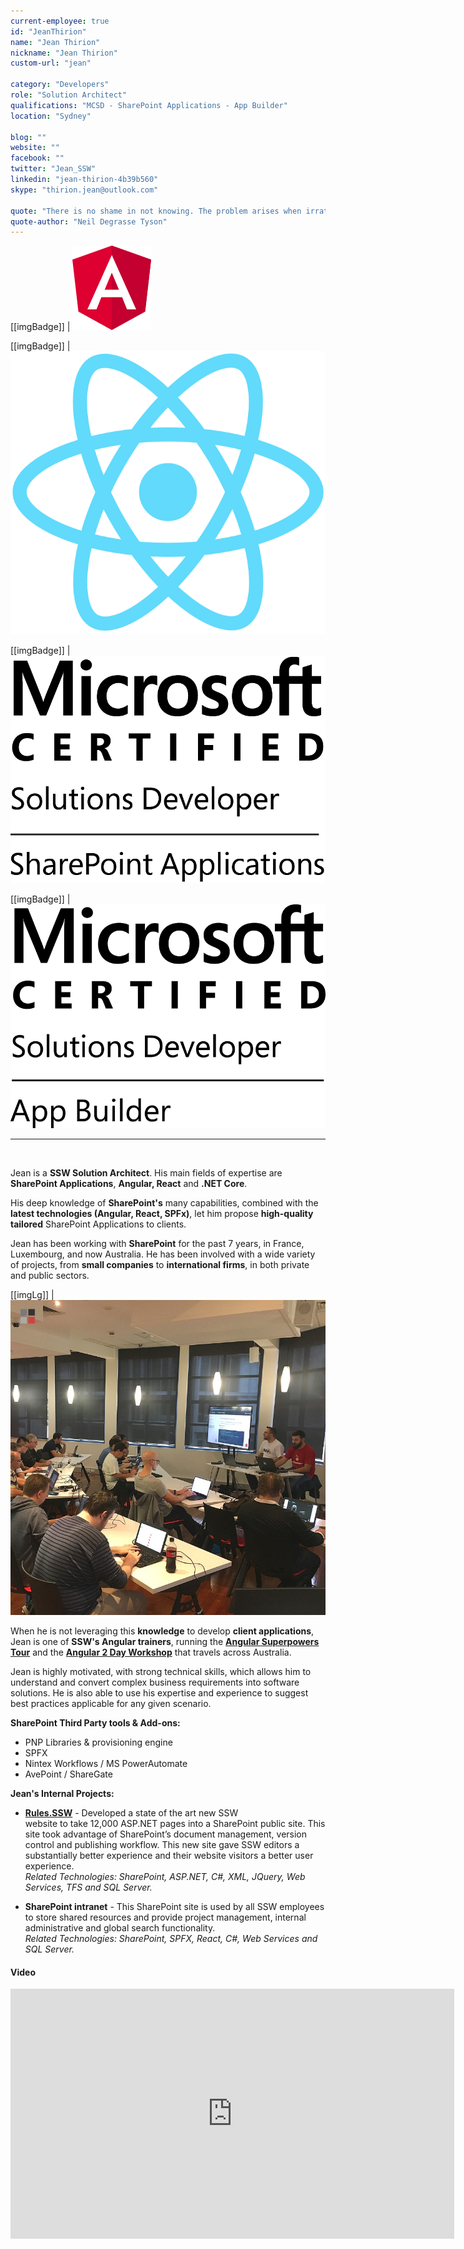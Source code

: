 ```yaml
---
current-employee: true
id: "JeanThirion"
name: "Jean Thirion"
nickname: "Jean Thirion"
custom-url: "jean"

category: "Developers"
role: "Solution Architect"
qualifications: "MCSD - SharePoint Applications - App Builder"
location: "Sydney"

blog: ""
website: ""
facebook: ""
twitter: "Jean_SSW"
linkedin: "jean-thirion-4b39b560"
skype: "thirion.jean@outlook.com"

quote: "There is no shame in not knowing. The problem arises when irrational thought and attendant behaviour fill the vacuum left by ignorance."
quote-author: "Neil Degrasse Tyson"
---
```


[[imgBadge]]
| ![angular.png](../badges/angular-logo.png)

[[imgBadge]]
| ![images.png](../badges/react-logo.png)

[[imgBadge]]
| ![MCSD_ShareApp_Blk.png](../badges/MCSD_ShareApp_Blk.png)

[[imgBadge]]
| ![MCSD App Builder-logo-Blk.png](../badges/MCSD_App_Builder-logo-Blk.png)

---

<br/>

Jean is a **SSW Solution Architect**. His main fields of expertise are **SharePoint Applications**, **Angular, React** and **.NET Core**.

His deep knowledge of **SharePoint's** many capabilities, combined with the **latest technologies (Angular, React, SPFx)**, let him propose **high-quality tailored** SharePoint Applications to clients.

Jean has been working with **SharePoint** for the past 7 years, in France, Luxembourg, and now Australia. He has been involved with a wide variety of projects, from **small companies** to **international firms**, in both private and public sectors.

[[imgLg]]
| ![Jean and Brendan at the Angular Superpowers Tour - Brisbane](./Images/Bio/60398623_2776967035653247_301891567608659968_n.jpg)

When he is not leveraging this **knowledge** to develop **client applications**, Jean is one of **SSW's Angular trainers**, running the **[Angular Superpowers Tour](https://www.ssw.com.au/ssw/Events/Training/Angular-Superpowers-Tour.aspx)** and the **[Angular 2 Day Workshop](https://www.ssw.com.au/ssw/Events/Training/Angular-Workshop.aspx)** that travels across Australia.

Jean is highly motivated, with strong technical skills, which allows him to understand and convert complex business requirements into software solutions. He is also able to use his expertise and experience to suggest best practices applicable for any given scenario.

**SharePoint Third Party tools & Add-ons:**

- PNP Libraries & provisioning engine
- SPFX
- Nintex Workflows / MS PowerAutomate
- AvePoint / ShareGate

**Jean's Internal Projects:**

- **[Rules.SSW](https://rules.ssw.com.au/)** - Developed a state of the art new SSW website to take 12,000 ASP.NET pages into a SharePoint public site. This site took advantage of SharePoint’s document management, version control and publishing workflow. This new site gave SSW editors a substantially better experience and their website visitors a better user experience.  
   _Related Technologies: SharePoint, ASP.NET, C#, XML, JQuery, Web Services, TFS and SQL Server._

- **SharePoint intranet** - This SharePoint site is used by all SSW employees to store shared resources and provide project management, internal administrative and global search functionality.  
   _Related Technologies: SharePoint, SPFX, React, C#, Web Services and SQL Server._

#### Video

<iframe width="710" height="400" src="https://www.youtube.com/embed/cEFYB9O1QpI" frameborder="0"></iframe>

